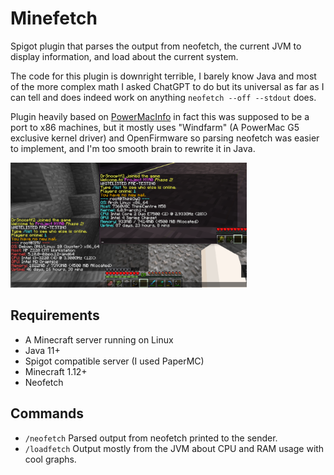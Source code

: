 # Minefetch
 Spigot plugin that parses the output from neofetch, the current JVM to display information, and load about the current system.

 The code for this plugin is downright terrible, I barely know Java and most of the more complex math I asked ChatGPT to do but its universal as far as I can tell and does indeed work on anything `neofetch --off --stdout` does.

 Plugin heavily based on [PowerMacInfo](https://github.com/WamWooWam/PowerMacInfo)  in fact this was supposed to be a port to x86 machines, but it mostly uses "Windfarm" (A PowerMac G5 exclusive kernel driver) and OpenFirmware so parsing neofetch was easier to implement, and I'm too smooth brain to rewrite it in Java.

<img style="width: 75%" src=screenshots/minefetch1.png>

## Requirements
 - A Minecraft server running on Linux
 - Java 11+
 - Spigot compatible server (I used PaperMC)
 - Minecraft 1.12+
 - Neofetch

## Commands
 - `/neofetch` Parsed output from neofetch printed to the sender.
 - `/loadfetch` Output mostly from the JVM about CPU and RAM usage with cool graphs.